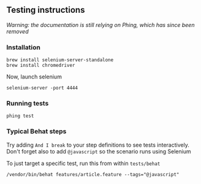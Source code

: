## Testing instructions

_Warning: the documentation is still relying on Phing, which has since been removed_

### Installation

	brew install selenium-server-standalone
	brew install chromedriver
	
Now, launch selenium

	selenium-server -port 4444
	
### Running tests

	phing test

### Typical Behat steps

Try adding `And I break` to your step definitions to see tests interactively. Don't forget also to add `@javascript` so the scenario runs using Selenium

To just target a specific test, run this from within `tests/behat`

	/vendor/bin/behat features/article.feature --tags="@javascript"
